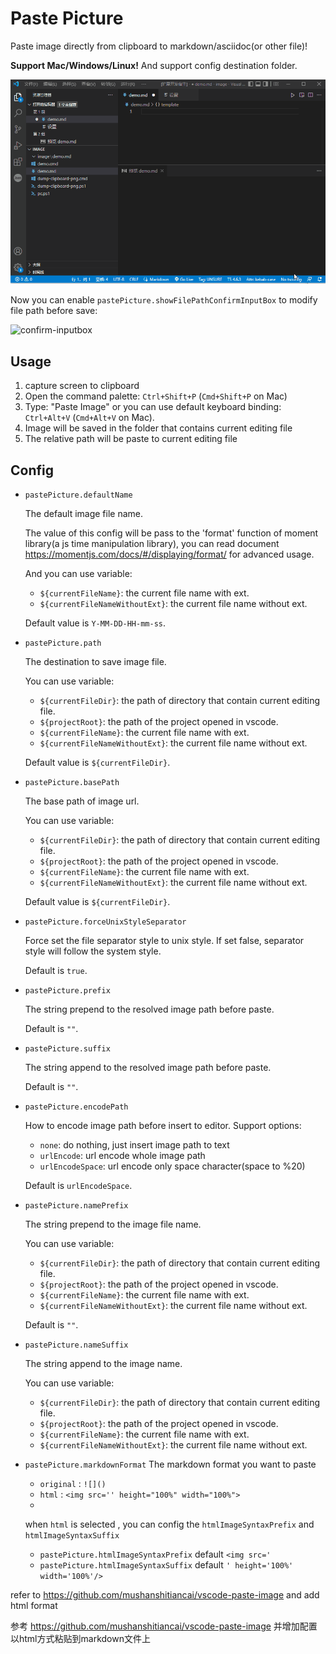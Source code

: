 # Paste Picture

Paste image directly from clipboard to markdown/asciidoc(or other file)!

**Support Mac/Windows/Linux!** And support config destination folder.

![](https://raw.githubusercontent.com/Andersonfeng/vscode-extension-paste-image/main/res/vscode%E6%94%B9%E8%BF%9B%E6%8F%92%E4%BB%B6.gif)

Now you can enable `pastePicture.showFilePathConfirmInputBox` to modify file path before save:

![confirm-inputbox](https://raw.githubusercontent.com/mushanshitiancai/vscode-paste-image/master/res/confirm-inputbox.png)

## Usage

1. capture screen to clipboard
2. Open the command palette: `Ctrl+Shift+P` (`Cmd+Shift+P` on Mac)
3. Type: "Paste Image" or you can use default keyboard binding: `Ctrl+Alt+V` (`Cmd+Alt+V` on Mac).
4. Image will be saved in the folder that contains current editing file
5. The relative path will be paste to current editing file 

## Config

- `pastePicture.defaultName`

    The default image file name.

    The value of this config will be pass to the 'format' function of moment library(a js time manipulation library), you can read document https://momentjs.com/docs/#/displaying/format/ for advanced usage.

    And you can use variable:

    - `${currentFileName}`: the current file name with ext.
    - `${currentFileNameWithoutExt}`: the current file name without ext.

    Default value is `Y-MM-DD-HH-mm-ss`.

- `pastePicture.path`

    The destination to save image file.
    
    You can use variable:
    
    - `${currentFileDir}`: the path of directory that contain current editing file. 
    - `${projectRoot}`: the path of the project opened in vscode.
    - `${currentFileName}`: the current file name with ext.
    - `${currentFileNameWithoutExt}`: the current file name without ext.

    Default value is `${currentFileDir}`.

- `pastePicture.basePath`

    The base path of image url.
    
    You can use variable:
    
    - `${currentFileDir}`: the path of directory that contain current editing file. 
    - `${projectRoot}`: the path of the project opened in vscode.
    - `${currentFileName}`: the current file name with ext.
    - `${currentFileNameWithoutExt}`: the current file name without ext.

    Default value is `${currentFileDir}`.

- `pastePicture.forceUnixStyleSeparator`

    Force set the file separator style to unix style. If set false, separator style will follow the system style. 
    
    Default is `true`.

- `pastePicture.prefix`

    The string prepend to the resolved image path before paste.

    Default is `""`.

- `pastePicture.suffix`

    The string append to the resolved image path before paste.

    Default is `""`.

- `pastePicture.encodePath`

    How to encode image path before insert to editor. Support options:

    - `none`: do nothing, just insert image path to text
    - `urlEncode`: url encode whole image path
    - `urlEncodeSpace`: url encode only space character(space to %20)

    Default is `urlEncodeSpace`.

- `pastePicture.namePrefix`

    The string prepend to the image file name.

    You can use variable:
    
    - `${currentFileDir}`: the path of directory that contain current editing file. 
    - `${projectRoot}`: the path of the project opened in vscode.
    - `${currentFileName}`: the current file name with ext.
    - `${currentFileNameWithoutExt}`: the current file name without ext.

    Default is `""`.

- `pastePicture.nameSuffix`

    The string append to the image name.

    You can use variable:
    
    - `${currentFileDir}`: the path of directory that contain current editing file. 
    - `${projectRoot}`: the path of the project opened in vscode.
    - `${currentFileName}`: the current file name with ext.
    - `${currentFileNameWithoutExt}`: the current file name without ext.

- `pastePicture.markdownFormat`
    The markdown format you want to paste
    - `original` : `![]()`
    - `html` : `<img src='' height="100%" width="100%">` 
    - 
    when `html` is selected , you can config the `htmlImageSyntaxPrefix` and `htmlImageSyntaxSuffix`
  -  `pastePicture.htmlImageSyntaxPrefix` default `<img src='`
  -  `pastePicture.htmlImageSyntaxSuffix` default `' height='100%' width='100%'/>`

refer to https://github.com/mushanshitiancai/vscode-paste-image and add html format 

参考 https://github.com/mushanshitiancai/vscode-paste-image 并增加配置以html方式粘贴到markdown文件上